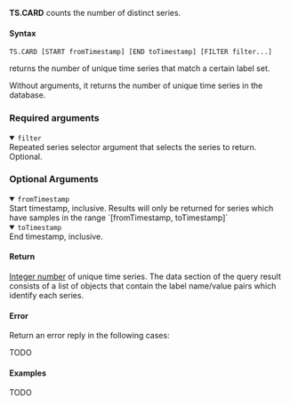 **TS.CARD** counts the number of distinct series.

#### Syntax
```
TS.CARD [START fromTimestamp] [END toTimestamp] [FILTER filter...]
```
returns the number of unique time series that match a certain label set.

Without arguments, it returns the number of unique time series in the database.

### Required arguments

<details open><summary><code>filter</code></summary>
Repeated series selector argument that selects the series to return. Optional.
</details>

### Optional Arguments
<details open><summary><code>fromTimestamp</code></summary>
Start timestamp, inclusive. Results will only be returned for series which have samples in the range `[fromTimestamp, toTimestamp]`
</details>
<details open><summary><code>toTimestamp</code></summary>
End timestamp, inclusive.
</details>

#### Return

[Integer number](https://redis.io/docs/reference/protocol-spec#resp-integers) of unique time series.
The data section of the query result consists of a list of objects that contain the label name/value pairs which identify
each series.


#### Error

Return an error reply in the following cases:

TODO

#### Examples
TODO